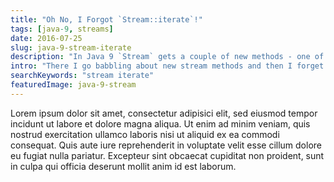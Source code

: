 ```yaml
---
title: "Oh No, I Forgot `Stream::iterate`!"
tags: [java-9, streams]
date: 2016-07-25
slug: java-9-stream-iterate
description: "In Java 9 `Stream` gets a couple of new methods - one of them is an overload of `iterate` that takes a predicate and returns a finite stream."
intro: "There I go babbling about new stream methods and then I forget one: a `Stream::iterate` overload that produces a finite stream."
searchKeywords: "stream iterate"
featuredImage: java-9-stream
---
```


Lorem ipsum dolor sit amet, consectetur adipisici elit, sed eiusmod tempor incidunt ut labore et dolore magna aliqua.
Ut enim ad minim veniam, quis nostrud exercitation ullamco laboris nisi ut aliquid ex ea commodi consequat.
Quis aute iure reprehenderit in voluptate velit esse cillum dolore eu fugiat nulla pariatur.
Excepteur sint obcaecat cupiditat non proident, sunt in culpa qui officia deserunt mollit anim id est laborum.